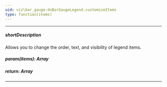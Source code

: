 ```yaml
---
uid: viz\bar_gauge:dxBarGaugeLegend.customizeItems
type: function(items)
---
```

---
##### shortDescription
Allows you to change the order, text, and visibility of legend items.

##### param(items): Array<BarGaugeLegendItem>
<!-- Description goes here -->

##### return: Array<BarGaugeLegendItem>
<!-- Description goes here -->

---
<!--
#include dataviz-legend-customizeitems-example
-->